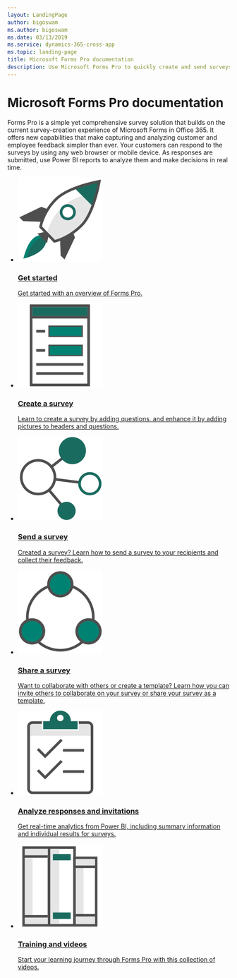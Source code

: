 ```yaml
---
layout: LandingPage
author: bigoswam
ms.author: bigoswam
ms.date: 03/13/2019
ms.service: dynamics-365-cross-app
ms.topic: landing-page
title: Microsoft Forms Pro documentation
description: Use Microsoft Forms Pro to quickly create and send surveys to your recipients. Gather their responses and opinions in real-time.
---
```

# Microsoft Forms Pro documentation

Forms Pro is a simple yet comprehensive survey solution that builds on the current survey-creation experience of Microsoft Forms in Office 365. It offers new capabilities that make capturing and analyzing customer and employee feedback simpler than ever. Your customers can respond to the surveys by using any web browser or mobile device. As responses are submitted, use Power BI reports to analyze them and make decisions in real time.  
<ul class="panelContent cardsE">
    <li>
        <a href="get-started.md">
            <div class="cardSize">
                <div class="cardPadding">
                    <div class="card">
                        <div class="cardImageOuter">
                            <div class="cardImage">
                                <img src="media/get-started.svg" alt="" />
                            </div>
                        </div>
                        <div class="cardText">
                            <h3>Get started</h3>
                            <p class="x-hidden-focus">Get started with an overview of Forms Pro.</p>
                        </div>
                    </div>
                </div>
            </div>
        </a>
    </li>
    <li>
        <a href="create-survey.md">
            <div class="cardSize">
                <div class="cardPadding">
                    <div class="card">
                        <div class="cardImageOuter">
                            <div class="cardImage">
                                <img src="media/form.svg" alt="" />
                            </div>
                        </div>
                        <div class="cardText">
                            <h3>Create a survey</h3>
                            <p class="x-hidden-focus">Learn to create a survey by adding questions, and enhance it by adding pictures to headers and questions.</p>
                        </div>
                    </div>
                </div>
            </div>
        </a>
    </li>
    <li>
        <a href="send-survey.md">
            <div class="cardSize">
                <div class="cardPadding">
                    <div class="card">
                        <div class="cardImageOuter">
                            <div class="cardImage">
                                <img src="media/multi-connect.svg" alt="" />
                            </div>
                        </div>
                        <div class="cardText">
                            <h3>Send a survey</h3>
                            <p class="x-hidden-focus">Created a survey? Learn how to send a survey to your recipients and collect their feedback.</p>
                        </div>
                    </div>
                </div>
            </div>
        </a>
    </li>
    <li>
        <a href="collaborate-survey.md">
            <div class="cardSize">
                <div class="cardPadding">
                    <div class="card">
                        <div class="cardImageOuter">
                            <div class="cardImage">
                                <img src="media/share.svg" alt="" />
                            </div>
                        </div>
                        <div class="cardText">
                            <h3>Share a survey</h3>
                            <p class="x-hidden-focus">Want to collaborate with others or create a template? Learn how you can invite others to collaborate on your survey or share your survey as a template.</p>
                        </div>
                    </div>
                </div>
            </div>
        </a>
    </li>
    <li>
        <a href="analyze-responses-invites.md">
            <div class="cardSize">
                <div class="cardPadding">
                    <div class="card">
                        <div class="cardImageOuter">
                            <div class="cardImage">
                                <img src="media/tasks.svg" alt="" />
                            </div>
                        </div>
                        <div class="cardText">
                            <h3>Analyze responses and invitations</h3>
                            <p class="x-hidden-focus">Get real-time analytics from Power BI, including summary information and individual results for surveys.</p>
                        </div>
                    </div>
                </div>
            </div>
        </a>
    </li>
    <li>
        <a href="https://go.microsoft.com/fwlink/p/?linkid=2070687">
            <div class="cardSize">
                <div class="cardPadding">
                    <div class="card">
                        <div class="cardImageOuter">
                            <div class="cardImage">
                                <img src="media/library.svg" alt="" />
                            </div>
                        </div>
                        <div class="cardText">
                            <h3>Training and videos</h3>
                            <p class="x-hidden-focus">Start your learning journey through Forms Pro with this collection of videos.</p>
                        </div>
                    </div>
                </div>
            </div>
        </a>
    </li>
</ul>
